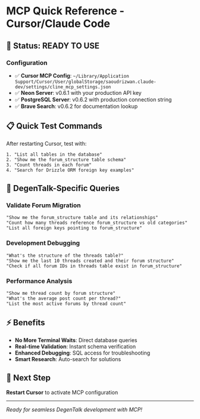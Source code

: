 # MCP Quick Reference - Cursor/Claude Code

## 🚀 Status: READY TO USE

### Configuration

- ✅ **Cursor MCP Config**: `~/Library/Application Support/Cursor/User/globalStorage/saoudrizwan.claude-dev/settings/cline_mcp_settings.json`
- ✅ **Neon Server**: v0.6.1 with your production API key
- ✅ **PostgreSQL Server**: v0.6.2 with production connection string
- ✅ **Brave Search**: v0.6.2 for documentation lookup

## 📋 Quick Test Commands

After restarting Cursor, test with:

```
1. "List all tables in the database"
2. "Show me the forum_structure table schema"
3. "Count threads in each forum"
4. "Search for Drizzle ORM foreign key examples"
```

## 🎯 DegenTalk-Specific Queries

### Validate Forum Migration

```
"Show me the forum_structure table and its relationships"
"Count how many threads reference forum_structure vs old categories"
"List all foreign keys pointing to forum_structure"
```

### Development Debugging

```
"What's the structure of the threads table?"
"Show me the last 10 threads created and their forum structure"
"Check if all forum IDs in threads table exist in forum_structure"
```

### Performance Analysis

```
"Show me thread count by forum structure"
"What's the average post count per thread?"
"List the most active forums by thread count"
```

## ⚡ Benefits

- **No More Terminal Waits**: Direct database queries
- **Real-time Validation**: Instant schema verification
- **Enhanced Debugging**: SQL access for troubleshooting
- **Smart Research**: Auto-search for solutions

## 🔄 Next Step

**Restart Cursor** to activate MCP configuration

---

_Ready for seamless DegenTalk development with MCP!_
